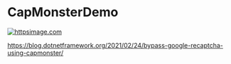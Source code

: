 # CapMonsterDemo

[![httpsimage.com](https://httpsimage.com/v2/3de810a3-d082-43d3-a4e2-1506759a0b6e.png)](https://httpsimage.com)


https://blog.dotnetframework.org/2021/02/24/bypass-google-recaptcha-using-capmonster/
